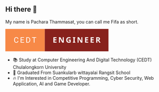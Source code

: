 ## Hi there 👋

My name is Pachara Thammasat, you can call me Fifa as short.


![badgecedt](https://github.com/CEDT-Chula/For-The-Cedt-Badge/blob/main/badges/cedt-engineer.svg)
- 📚 Study at Computer Engineering And Digital Technology (CEDT) Chulalongkorn University
- 🏫 Graduated From Suankularb wittayalai Rangsit School
- 🔥 I'm Interested in Competitive Programming, Cyber Security, Web Application, AI and Game Developer.
